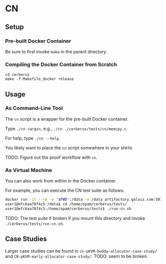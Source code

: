 # CN

## Setup

### Pre-built Docker Container

Be sure to first invoke `make` in the parent directory.

### Compiling the Docker Container from Scratch

```
cd cerberus
make -f Makefile_docker release
```

## Usage

### As Command-Line Tool

The `cn` script is a wrapper for the pre-built Docker container. 

Type `./cn <args>`, e.g., `./cn ./cerberus/tests/cn/memcpy.c`. 

For help, type `./cn --help`. 

You likely want to place the `cn` script somewhere in your `$PATH`.

TODO: Figure out the proof workflow with `cn`.

### As Virtual Machine

You can also work from within in the Docker container.

For example, you can execute the CN test suite as follows:

```bash
docker run -it --rm -v "$PWD":/data -w /data artifactory.galois.com:5032 /bin/bash
user1@efc6aa78f4c5:/data$ cd /home/opam/cerberus/tests/ 
user1@efc6aa78f4c5:/home/opam/cerberus/tests$ ./run-cn.sh
```

TODO: The test suite if broken if you mount this directory and invoke `./cerberus/tests/run-cn.sh`.

## Case Studies

Larger case studies can be found in `cn-pKVM-buddy-allocator-case-study/` and `CN-pKVM-early-allocator-case-study/`.
TODO: seem to be broken.
